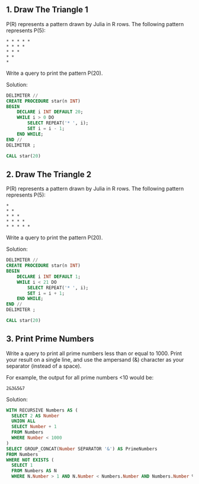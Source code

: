 ## 1. Draw The Triangle 1
 
P(R) represents a pattern drawn by Julia in R rows. The following pattern represents P(5):
```
* * * * * 
* * * * 
* * * 
* * 
*
```

Write a query to print the pattern P(20). 

Solution:  

```sql
DELIMITER //
CREATE PROCEDURE star(n INT)
BEGIN
    DECLARE i INT DEFAULT 20;
    WHILE i > 0 DO
        SELECT REPEAT('* ', i);
        SET i = i - 1;
    END WHILE;
END //
DELIMITER ;

CALL star(20)
```

## 2. Draw The Triangle 2

P(R) represents a pattern drawn by Julia in R rows. The following pattern represents P(5):
```
* 
* * 
* * * 
* * * * 
* * * * *
```

Write a query to print the pattern P(20).

Solution: 

```sql
DELIMITER //
CREATE PROCEDURE star(n INT)
BEGIN
    DECLARE i INT DEFAULT 1;
    WHILE i < 21 DO
        SELECT REPEAT('* ', i);
        SET i = i + 1;
    END WHILE;
END //
DELIMITER ;

CALL star(20)
```

## 3. Print Prime Numbers

Write a query to print all prime numbers less than or equal to 1000. Print your result on a single line, and use the ampersand (&) character as your separator (instead of a space).

For example, the output for all prime numbers <10 would be:
```
2&3&5&7
```

Solution: 

```sql
WITH RECURSIVE Numbers AS (
  SELECT 2 AS Number
  UNION ALL
  SELECT Number + 1
  FROM Numbers
  WHERE Number < 1000
)
SELECT GROUP_CONCAT(Number SEPARATOR '&') AS PrimeNumbers
FROM Numbers
WHERE NOT EXISTS (
  SELECT 1
  FROM Numbers AS N
  WHERE N.Number > 1 AND N.Number < Numbers.Number AND Numbers.Number % N.Number = 0);
```



